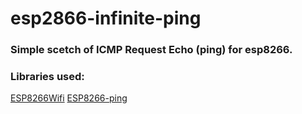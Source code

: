 # esp2866-infinite-ping

### Simple scetch of ICMP Request Echo (ping) for esp8266.

### Libraries used:

[ESP8266Wifi](https://github.com/esp8266/Arduino/tree/master/libraries/ESP8266WiFi)
[ESP8266-ping](https://github.com/bluemurder/esp8266-ping)
